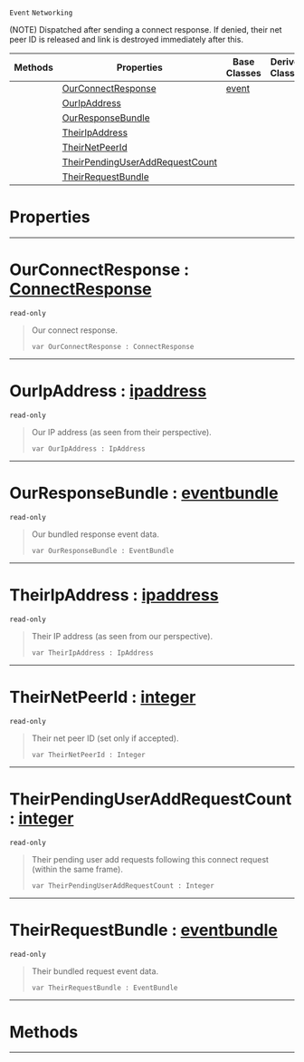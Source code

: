  `Event` `Networking`



(NOTE) Dispatched after sending a connect response. If denied, their net peer ID is released and link is destroyed immediately after this.

|Methods|Properties|Base Classes|Derived Classes|
|---|---|---|---|
| |[ OurConnectResponse](https://github.com/dragonCASTjosh/PlasmaDocs/blob/master/code_reference/class_reference/netpeersentconnectresponse.markdown#ourconnectresponse-plasma)|[event](https://github.com/dragonCASTjosh/PlasmaDocs/blob/master/code_reference/class_reference/event.markdown)| |
| |[ OurIpAddress](https://github.com/dragonCASTjosh/PlasmaDocs/blob/master/code_reference/class_reference/netpeersentconnectresponse.markdown#ouripaddress-plasma-engine)| | |
| |[ OurResponseBundle](https://github.com/dragonCASTjosh/PlasmaDocs/blob/master/code_reference/class_reference/netpeersentconnectresponse.markdown#ourresponsebundle-plasma-e)| | |
| |[ TheirIpAddress](https://github.com/dragonCASTjosh/PlasmaDocs/blob/master/code_reference/class_reference/netpeersentconnectresponse.markdown#theiripaddress-plasma-engi)| | |
| |[ TheirNetPeerId](https://github.com/dragonCASTjosh/PlasmaDocs/blob/master/code_reference/class_reference/netpeersentconnectresponse.markdown#theirnetpeerid-plasma-engi)| | |
| |[ TheirPendingUserAddRequestCount](https://github.com/dragonCASTjosh/PlasmaDocs/blob/master/code_reference/class_reference/netpeersentconnectresponse.markdown#theirpendinguseraddreque)| | |
| |[ TheirRequestBundle](https://github.com/dragonCASTjosh/PlasmaDocs/blob/master/code_reference/class_reference/netpeersentconnectresponse.markdown#theirrequestbundle-plasma)| | |


 #  Properties


---  
 #  OurConnectResponse : [ConnectResponse](https://github.com/dragonCASTjosh/PlasmaDocs/blob/master/code_reference/enum_reference.markdown#connectresponse)

 `read-only`

> Our connect response.
> ``` lang=cpp, name=Lightning
> var OurConnectResponse : ConnectResponse


---  
 #  OurIpAddress : [ipaddress](https://github.com/dragonCASTjosh/PlasmaDocs/blob/master/code_reference/class_reference/ipaddress.markdown)

 `read-only`

> Our IP address (as seen from their perspective).
> ``` lang=cpp, name=Lightning
> var OurIpAddress : IpAddress


---  
 #  OurResponseBundle : [eventbundle](https://github.com/dragonCASTjosh/PlasmaDocs/blob/master/code_reference/class_reference/eventbundle.markdown)

 `read-only`

> Our bundled response event data.
> ``` lang=cpp, name=Lightning
> var OurResponseBundle : EventBundle


---  
 #  TheirIpAddress : [ipaddress](https://github.com/dragonCASTjosh/PlasmaDocs/blob/master/code_reference/class_reference/ipaddress.markdown)

 `read-only`

> Their IP address (as seen from our perspective).
> ``` lang=cpp, name=Lightning
> var TheirIpAddress : IpAddress


---  
 #  TheirNetPeerId : [integer](https://github.com/dragonCASTjosh/PlasmaDocs/blob/master/code_reference/lightning_base_types/integer.markdown)

 `read-only`

> Their net peer ID (set only if accepted).
> ``` lang=cpp, name=Lightning
> var TheirNetPeerId : Integer


---  
 #  TheirPendingUserAddRequestCount : [integer](https://github.com/dragonCASTjosh/PlasmaDocs/blob/master/code_reference/lightning_base_types/integer.markdown)

 `read-only`

> Their pending user add requests following this connect request (within the same frame).
> ``` lang=cpp, name=Lightning
> var TheirPendingUserAddRequestCount : Integer


---  
 #  TheirRequestBundle : [eventbundle](https://github.com/dragonCASTjosh/PlasmaDocs/blob/master/code_reference/class_reference/eventbundle.markdown)

 `read-only`

> Their bundled request event data.
> ``` lang=cpp, name=Lightning
> var TheirRequestBundle : EventBundle


---  
 #  Methods


---  
 

 